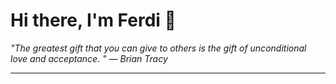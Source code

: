 <h1>Hi there, I'm Ferdi 👋</h1>

<p><em>
  "The greatest gift that you can give to others is the gift of unconditional love and acceptance. " — Brian Tracy
</em></p>

---
